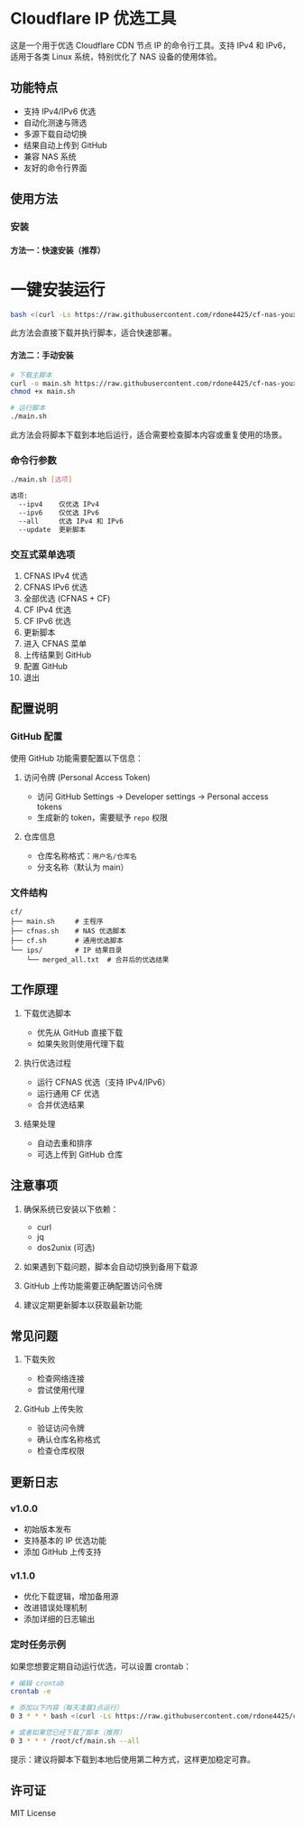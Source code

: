 # Cloudflare IP 优选工具

这是一个用于优选 Cloudflare CDN 节点 IP 的命令行工具。支持 IPv4 和 IPv6，适用于各类 Linux 系统，特别优化了 NAS 设备的使用体验。

## 功能特点

- 支持 IPv4/IPv6 优选
- 自动化测速与筛选
- 多源下载自动切换
- 结果自动上传到 GitHub
- 兼容 NAS 系统
- 友好的命令行界面

## 使用方法

### 安装

#### 方法一：快速安装（推荐）

# 一键安装运行
```bash
bash <(curl -Ls https://raw.githubusercontent.com/rdone4425/cf-nas-youxuan/main/main.sh)
```

此方法会直接下载并执行脚本，适合快速部署。

#### 方法二：手动安装

```bash
# 下载主脚本
curl -o main.sh https://raw.githubusercontent.com/rdone4425/cf-nas-youxuan/main/main.sh
chmod +x main.sh

# 运行脚本
./main.sh
```

此方法会将脚本下载到本地后运行，适合需要检查脚本内容或重复使用的场景。

### 命令行参数

```bash
./main.sh [选项]

选项:
  --ipv4    仅优选 IPv4
  --ipv6    仅优选 IPv6
  --all     优选 IPv4 和 IPv6
  --update  更新脚本
```

### 交互式菜单选项

1. CFNAS IPv4 优选
2. CFNAS IPv6 优选
3. 全部优选 (CFNAS + CF)
4. CF IPv4 优选
5. CF IPv6 优选
6. 更新脚本
7. 进入 CFNAS 菜单
8. 上传结果到 GitHub
9. 配置 GitHub
0. 退出

## 配置说明

### GitHub 配置

使用 GitHub 功能需要配置以下信息：

1. 访问令牌 (Personal Access Token)
   - 访问 GitHub Settings -> Developer settings -> Personal access tokens
   - 生成新的 token，需要赋予 `repo` 权限
   
2. 仓库信息
   - 仓库名称格式：`用户名/仓库名`
   - 分支名称（默认为 main）

### 文件结构

```
cf/
├── main.sh     # 主程序
├── cfnas.sh    # NAS 优选脚本
├── cf.sh       # 通用优选脚本
└── ips/        # IP 结果目录
    └── merged_all.txt  # 合并后的优选结果
```

## 工作原理

1. 下载优选脚本
   - 优先从 GitHub 直接下载
   - 如果失败则使用代理下载
   
2. 执行优选过程
   - 运行 CFNAS 优选（支持 IPv4/IPv6）
   - 运行通用 CF 优选
   - 合并优选结果
   
3. 结果处理
   - 自动去重和排序
   - 可选上传到 GitHub 仓库

## 注意事项

1. 确保系统已安装以下依赖：
   - curl
   - jq
   - dos2unix (可选)
   
2. 如果遇到下载问题，脚本会自动切换到备用下载源
3. GitHub 上传功能需要正确配置访问令牌
4. 建议定期更新脚本以获取最新功能

## 常见问题

1. 下载失败
   - 检查网络连接
   - 尝试使用代理
   
2. GitHub 上传失败
   - 验证访问令牌
   - 确认仓库名称格式
   - 检查仓库权限

## 更新日志

### v1.0.0
- 初始版本发布
- 支持基本的 IP 优选功能
- 添加 GitHub 上传支持

### v1.1.0
- 优化下载逻辑，增加备用源
- 改进错误处理机制
- 添加详细的日志输出

### 定时任务示例

如果您想要定期自动运行优选，可以设置 crontab：

```bash
# 编辑 crontab
crontab -e

# 添加以下内容（每天凌晨3点运行）
0 3 * * * bash <(curl -Ls https://raw.githubusercontent.com/rdone4425/cf-nas-youxuan/main/main.sh) --all

# 或者如果您已经下载了脚本（推荐）
0 3 * * * /root/cf/main.sh --all
```

提示：建议将脚本下载到本地后使用第二种方式，这样更加稳定可靠。

## 许可证

MIT License
